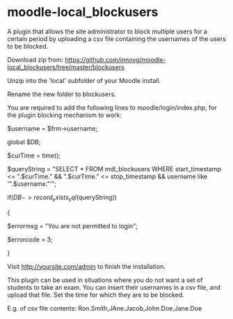 moodle-local_blockusers
=======================
A plugin that allows the site administrator to block multiple users for a certain period by uploading a csv file containing the usernames of the users to be blocked.

Download zip from: https://github.com/innovg/moodle-local_blockusers/tree/master/blockusers

Unzip into the 'local' subfolder of your Moodle install.

Rename the new folder to blockusers.

You are required to add the following lines to moodle/login/index.php, for the plugin blocking mechanism to work:

$username = $frm->username;

global $DB;

$curTime = time();

$queryString = "SELECT * FROM mdl_blockusers WHERE start_timestamp <= ".$curTime." && ".$curTime." <= stop_timestamp && username like '".$username."'";

if($DB->record_exists_sql($queryString))

{

$errormsg = "You are not permitted to login";

$errorcode = 3;

}
	
Visit http://yoursite.com/admin to finish the installation.

This plugin can be used in situations where you do not want a set of students to take an exam. You can insert their usernames in a csv file,
and upload that file. Set the time for which they are to be blocked.

E.g. of csv file contents: Ron.Smith,JAne.Jacob,John.Doe,Jane.Doe
